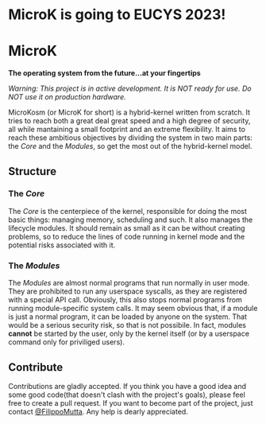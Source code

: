 # MicroK is going to EUCYS 2023!

# MicroK
**The operating system from the future...at your fingertips**

*_Warning: This project is in active development._*
*_It is NOT ready for use._*
*_Do NOT use it on production hardware._*

MicroKosm (or MicroK for short) is a hybrid-kernel written from scratch. It tries to reach both a great deal great speed and a high degree of security, all while mantaining a small footprint and an extreme flexibility.
It aims to reach these ambitious objectives by dividing the system in two main parts: the *Core* and the *Modules*, so get the most out of the hybrid-kernel model.

## Structure
### The *Core*
The *Core* is the centerpiece of the kernel, responsible for doing the most basic things: managing memory, scheduling and such. It also manages the lifecycle modules.
It should remain as small as it can be without creating problems, so to reduce the lines of code running in kernel mode and the potential risks associated with it.

### The *Modules*
The *Modules* are almost normal programs that run normally in user mode. They are prohibited to run any userspace syscalls, as they are registered with a special API call. Obviously, this also stops normal programs from running module-specific system calls.
It may seem obvious that, if a module is just a normal program, it can be loaded by anyone on the system. That would be a serious security risk, so that is not possibile. In fact, modules __cannot__ be started by the user, only by the kernel itself (or by a userspace command only for priviliged users).

## Contribute
Contributions are gladly accepted. If you think you have a good idea and some good code(that doesn't clash with the project's goals), please feel free to create a pull request.
If you want to become part of the project, just contact [@FilippoMutta](https://github.com/FilippoMutta). Any help is dearly appreciated.
